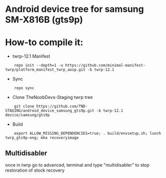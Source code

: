 # Android device tree for samsung SM-X816B (gts9p)

# How-to compile it:

- twrp-12.1 Manifest
```
    repo init --depth=1 -u https://github.com/minimal-manifest-twrp/platform_manifest_twrp_aosp.git -b twrp-12.1
```
 - Sync
```
    repo sync
```
 - Clone TheNoobDevs-Staging twrp tree
```
    git clone https://github.com/TND-STAGING/android_device_samsung_gts9p.git -b twrp-12.1 device/samsung/gts9p
```
 - Build
```
    export ALLOW_MISSING_DEPENDENCIES=true; . build/envsetup.sh; lunch twrp_gts9p-eng; mka recoveryimage
```
## Multidisabler
once in twrp go to advanced, terminal and type "multidisabler" to stop restoration of stock recovery
